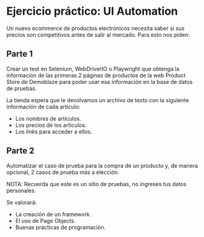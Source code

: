 # Ejercicio práctico: UI Automation
Un nuevo ecommerce de productos electrónicos necesita saber si sus precios son competitivos antes de salir al mercado. Para esto nos piden:

## Parte 1
Crear un test en Selenium, WebDriverIO o Playwright que obtenga la información de las primeras 2 páginas de productos de la web Product Store de Demoblaze para poder usar esa información en la base de datos de pruebas.

La tienda espera que le devolvamos un archivo de texto con la siguiente información de cada artículo:
- Los nombres de artículos.
- Los precios de los artículos.
- Los links para acceder a ellos. 

## Parte 2
Automatizar el caso de prueba para la compra de un producto y, de manera opcional, 2 casos de prueba más a elección.

NOTA: Recuerda que este es un sitio de pruebas, no ingreses tus datos personales.

Se valorará:
- La creación de un framework.
- El uso de Page Objects. 
- Buenas prácticas de programación.
